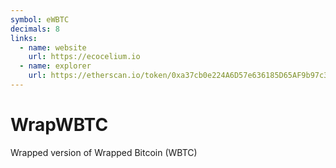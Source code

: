 ```yaml
---
symbol: eWBTC
decimals: 8
links:
  - name: website
    url: https://ecocelium.io
  - name: explorer
    url: https://etherscan.io/token/0xa37cb0e224A6D57e636185D65AF9b97c3E940303
---
```


# WrapWBTC

Wrapped version of Wrapped Bitcoin (WBTC)
